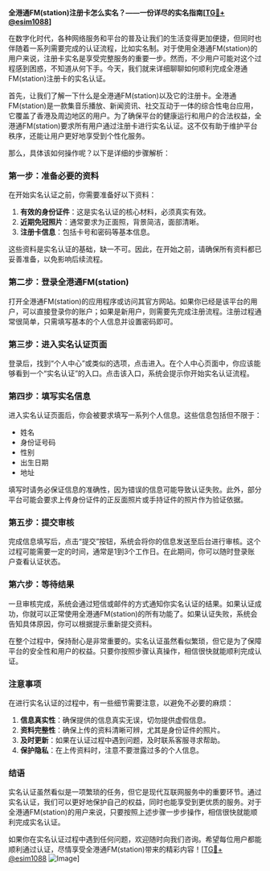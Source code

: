 **全港通FM(station)注册卡怎么实名？——一份详尽的实名指南[[TG💪+ @esim1088](https://t.me/s/esim1088)]**

在数字化时代，各种网络服务和平台的普及让我们的生活变得更加便捷，但同时也伴随着一系列需要完成的认证流程，比如实名制。对于使用全港通FM(station)的用户来说，注册卡实名是享受完整服务的重要一步。然而，不少用户可能对这个过程感到困惑，不知道从何下手。今天，我们就来详细聊聊如何顺利完成全港通FM(station)注册卡的实名认证。

首先，让我们了解一下什么是全港通FM(station)以及它的注册卡。全港通FM(station)是一款集音乐播放、新闻资讯、社交互动于一体的综合性电台应用，它覆盖了香港及周边地区的用户。为了确保平台的健康运行和用户的合法权益，全港通FM(station)要求所有用户通过注册卡进行实名认证。这不仅有助于维护平台秩序，还能让用户更好地享受到个性化服务。

那么，具体该如何操作呢？以下是详细的步骤解析：

### **第一步：准备必要的资料**
在开始实名认证之前，你需要准备好以下资料：
1. **有效的身份证件**：这是实名认证的核心材料，必须真实有效。
2. **近期免冠照片**：通常要求为正面照，背景简洁，面部清晰。
3. **注册卡信息**：包括卡号和密码等基本信息。

这些资料是实名认证的基础，缺一不可。因此，在开始之前，请确保所有资料都已妥善准备，以免影响后续流程。

### **第二步：登录全港通FM(station)**
打开全港通FM(station)的应用程序或访问其官方网站。如果你已经是该平台的用户，可以直接登录你的账户；如果是新用户，则需要先完成注册流程。注册过程通常很简单，只需填写基本的个人信息并设置密码即可。

### **第三步：进入实名认证页面**
登录后，找到“个人中心”或类似的选项，点击进入。在个人中心页面中，你应该能够看到一个“实名认证”的入口。点击该入口，系统会提示你开始实名认证流程。

### **第四步：填写实名信息**
进入实名认证页面后，你会被要求填写一系列个人信息。这些信息包括但不限于：
- 姓名
- 身份证号码
- 性别
- 出生日期
- 地址

填写时请务必保证信息的准确性，因为错误的信息可能导致认证失败。此外，部分平台可能会要求上传身份证件的正反面照片或手持证件的照片作为验证依据。

### **第五步：提交审核**
完成信息填写后，点击“提交”按钮，系统会将你的信息发送至后台进行审核。这个过程可能需要一定的时间，通常是1到3个工作日。在此期间，你可以随时登录账户查看认证状态。

### **第六步：等待结果**
一旦审核完成，系统会通过短信或邮件的方式通知你实名认证的结果。如果认证成功，你就可以正常使用全港通FM(station)的所有功能了。如果认证失败，系统会告知具体原因，你可以根据提示重新提交资料。

在整个过程中，保持耐心是非常重要的。实名认证虽然看似繁琐，但它是为了保障平台的安全性和用户的权益。只要你按照步骤认真操作，相信很快就能顺利完成认证。

### **注意事项**
在进行实名认证的过程中，有一些细节需要注意，以避免不必要的麻烦：
1. **信息真实性**：确保提供的信息真实无误，切勿提供虚假信息。
2. **资料完整性**：确保上传的资料清晰可辨，尤其是身份证件的照片。
3. **及时更新**：如果在认证过程中遇到问题，及时联系客服寻求帮助。
4. **保护隐私**：在上传资料时，注意不要泄露过多的个人信息。

### **结语**
实名认证虽然看似是一项繁琐的任务，但它是现代互联网服务中的重要环节。通过实名认证，我们可以更好地保护自己的权益，同时也能享受到更优质的服务。对于全港通FM(station)的用户来说，只要按照上述步骤一步步操作，相信很快就能顺利完成实名认证。

如果你在实名认证过程中遇到任何问题，欢迎随时向我们咨询。希望每位用户都能顺利通过认证，尽情享受全港通FM(station)带来的精彩内容！[[TG💪+ @esim1088](https://t.me/s/esim1088) ![Image](https://i.postimg.cc/4NQfJmqS/Snipaste-2025-05-13-00-14-12.png)]